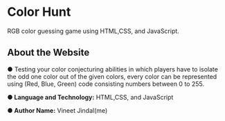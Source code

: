 <h1>Color Hunt</h1>
RGB color guessing game using HTML,CSS, and JavaScript.
<h2>About the Website</h2>
<p>● Testing your color conjecturing abilities in which players have to isolate the odd one color out of the given colors, every color can be represented using (Red, Blue, Green) code consisting numbers between 0 to 255.</p>

<b>● Language and Technology:</b> HTML,CSS, and JavaScript

<b>● Author Name:</b> Vineet Jindal(me)
